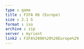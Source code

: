```yaml
---
type : game
title : FIFA 06 (Europe)
size : 2.1 G
format : iso
archive : zip
server : myrient
link2 : FIFA%2006%20%28Europe%29
---
```

